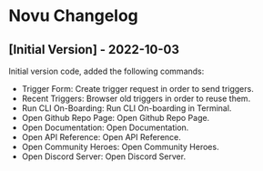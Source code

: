 # Novu Changelog

## [Initial Version] - 2022-10-03

Initial version code, added the following commands:

- Trigger Form: Create trigger request in order to send triggers.
- Recent Triggers: Browser old triggers in order to reuse them.
- Run CLI On-Boarding: Run CLI On-boarding in Terminal.
- Open Github Repo Page: Open Github Repo Page.
- Open Documentation: Open Documentation.
- Open API Reference: Open API Reference.
- Open Community Heroes: Open Community Heroes.
- Open Discord Server: Open Discord Server.
